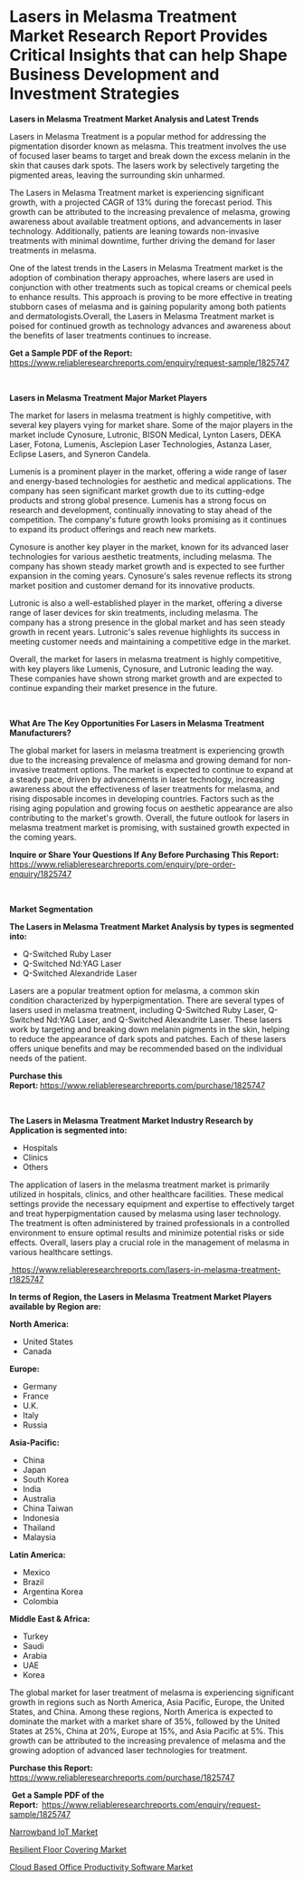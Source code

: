 <p><h1>Lasers in Melasma Treatment Market Research Report Provides Critical Insights that can help Shape Business Development and Investment Strategies</h1></p><p><strong>Lasers in Melasma Treatment Market Analysis and Latest Trends</strong></p>
<p><p>Lasers in Melasma Treatment is a popular method for addressing the pigmentation disorder known as melasma. This treatment involves the use of focused laser beams to target and break down the excess melanin in the skin that causes dark spots. The lasers work by selectively targeting the pigmented areas, leaving the surrounding skin unharmed.</p><p>The Lasers in Melasma Treatment market is experiencing significant growth, with a projected CAGR of 13% during the forecast period. This growth can be attributed to the increasing prevalence of melasma, growing awareness about available treatment options, and advancements in laser technology. Additionally, patients are leaning towards non-invasive treatments with minimal downtime, further driving the demand for laser treatments in melasma.</p><p>One of the latest trends in the Lasers in Melasma Treatment market is the adoption of combination therapy approaches, where lasers are used in conjunction with other treatments such as topical creams or chemical peels to enhance results. This approach is proving to be more effective in treating stubborn cases of melasma and is gaining popularity among both patients and dermatologists.Overall, the Lasers in Melasma Treatment market is poised for continued growth as technology advances and awareness about the benefits of laser treatments continues to increase.</p></p>
<p><strong>Get a Sample PDF of the Report:&nbsp;</strong> <a href="https://www.reliableresearchreports.com/enquiry/request-sample/1825747">https://www.reliableresearchreports.com/enquiry/request-sample/1825747</a></p>
<p>&nbsp;</p>
<p><strong>Lasers in Melasma Treatment Major Market Players</strong></p>
<p><p>The market for lasers in melasma treatment is highly competitive, with several key players vying for market share. Some of the major players in the market include Cynosure, Lutronic, BISON Medical, Lynton Lasers, DEKA Laser, Fotona, Lumenis, Asclepion Laser Technologies, Astanza Laser, Eclipse Lasers, and Syneron Candela.</p><p>Lumenis is a prominent player in the market, offering a wide range of laser and energy-based technologies for aesthetic and medical applications. The company has seen significant market growth due to its cutting-edge products and strong global presence. Lumenis has a strong focus on research and development, continually innovating to stay ahead of the competition. The company's future growth looks promising as it continues to expand its product offerings and reach new markets.</p><p>Cynosure is another key player in the market, known for its advanced laser technologies for various aesthetic treatments, including melasma. The company has shown steady market growth and is expected to see further expansion in the coming years. Cynosure's sales revenue reflects its strong market position and customer demand for its innovative products.</p><p>Lutronic is also a well-established player in the market, offering a diverse range of laser devices for skin treatments, including melasma. The company has a strong presence in the global market and has seen steady growth in recent years. Lutronic's sales revenue highlights its success in meeting customer needs and maintaining a competitive edge in the market.</p><p>Overall, the market for lasers in melasma treatment is highly competitive, with key players like Lumenis, Cynosure, and Lutronic leading the way. These companies have shown strong market growth and are expected to continue expanding their market presence in the future.</p></p>
<p>&nbsp;</p>
<p><strong>What Are The Key Opportunities For Lasers in Melasma Treatment Manufacturers?</strong></p>
<p><p>The global market for lasers in melasma treatment is experiencing growth due to the increasing prevalence of melasma and growing demand for non-invasive treatment options. The market is expected to continue to expand at a steady pace, driven by advancements in laser technology, increasing awareness about the effectiveness of laser treatments for melasma, and rising disposable incomes in developing countries. Factors such as the rising aging population and growing focus on aesthetic appearance are also contributing to the market's growth. Overall, the future outlook for lasers in melasma treatment market is promising, with sustained growth expected in the coming years.</p></p>
<p><strong>Inquire or Share Your Questions If Any Before Purchasing This Report:</strong> <a href="https://www.reliableresearchreports.com/enquiry/pre-order-enquiry/1825747">https://www.reliableresearchreports.com/enquiry/pre-order-enquiry/1825747</a></p>
<p>&nbsp;</p>
<p><strong>Market Segmentation</strong></p>
<p><strong>The Lasers in Melasma Treatment Market Analysis by types is segmented into:</strong></p>
<p><ul><li>Q-Switched Ruby Laser</li><li>Q-Switched Nd:YAG Laser</li><li>Q-Switched Alexandride Laser</li></ul></p>
<p><p>Lasers are a popular treatment option for melasma, a common skin condition characterized by hyperpigmentation. There are several types of lasers used in melasma treatment, including Q-Switched Ruby Laser, Q-Switched Nd:YAG Laser, and Q-Switched Alexandrite Laser. These lasers work by targeting and breaking down melanin pigments in the skin, helping to reduce the appearance of dark spots and patches. Each of these lasers offers unique benefits and may be recommended based on the individual needs of the patient.</p></p>
<p><strong>Purchase this Report:&nbsp;</strong><a href="https://www.reliableresearchreports.com/purchase/1825747">https://www.reliableresearchreports.com/purchase/1825747</a></p>
<p>&nbsp;</p>
<p><strong>The Lasers in Melasma Treatment Market Industry Research by Application is segmented into:</strong></p>
<p><ul><li>Hospitals</li><li>Clinics</li><li>Others</li></ul></p>
<p><p>The application of lasers in the melasma treatment market is primarily utilized in hospitals, clinics, and other healthcare facilities. These medical settings provide the necessary equipment and expertise to effectively target and treat hyperpigmentation caused by melasma using laser technology. The treatment is often administered by trained professionals in a controlled environment to ensure optimal results and minimize potential risks or side effects. Overall, lasers play a crucial role in the management of melasma in various healthcare settings.</p></p>
<p><a href="https://www.reliableresearchreports.com/lasers-in-melasma-treatment-r1825747">&nbsp;https://www.reliableresearchreports.com/lasers-in-melasma-treatment-r1825747</a></p>
<p><strong>In terms of Region, the Lasers in Melasma Treatment Market Players available by Region are:</strong></p>
<p>
    <p> <strong> North America: </strong>
        <ul>
            <li>United States</li>
            <li>Canada</li>
        </ul>
        </p> 
    <p> <strong> Europe: </strong>
        <ul>
            <li>Germany</li>
            <li>France</li>
            <li>U.K.</li>
            <li>Italy</li>
            <li>Russia</li>
        </ul>
        </p> 
    <p> <strong> Asia-Pacific: </strong>
        <ul>
            <li>China</li>
            <li>Japan</li>
            <li>South Korea</li>
            <li>India</li>
            <li>Australia</li>
            <li>China Taiwan</li>
            <li>Indonesia</li>
            <li>Thailand</li>
            <li>Malaysia</li>
        </ul>
        </p> 
    <p> <strong> Latin America: </strong>
        <ul>
            <li>Mexico</li>
            <li>Brazil</li>
            <li>Argentina Korea</li>
            <li>Colombia</li>
        </ul>
        </p> 
    <p> <strong> Middle East & Africa: </strong>
        <ul>
            <li>Turkey</li>
            <li>Saudi</li>
            <li>Arabia</li>
            <li>UAE</li>
            <li>Korea</li>
        </ul>
    </p>
    </p>
<p><p>The global market for laser treatment of melasma is experiencing significant growth in regions such as North America, Asia Pacific, Europe, the United States, and China. Among these regions, North America is expected to dominate the market with a market share of 35%, followed by the United States at 25%, China at 20%, Europe at 15%, and Asia Pacific at 5%. This growth can be attributed to the increasing prevalence of melasma and the growing adoption of advanced laser technologies for treatment.</p></p>
<p><strong>Purchase this Report: </strong><a href="https://www.reliableresearchreports.com/purchase/1825747">https://www.reliableresearchreports.com/purchase/1825747</a></p>
<p>&nbsp;<strong>Get a Sample PDF of the Report:&nbsp;&nbsp;</strong><a href="https://www.reliableresearchreports.com/enquiry/request-sample/1825747">https://www.reliableresearchreports.com/enquiry/request-sample/1825747</a></p>
<p><strong></strong></p>
<p><p><a href="https://www.linkedin.com/pulse/analyzing-narrowband-iot-market-global-industry-perspective-adzfc?trackingId=tJ%2FZGRQdJc8azMjestPpBA%3D%3D">Narrowband IoT Market</a></p><p><a href="https://www.linkedin.com/pulse/decoding-resilient-floor-covering-market-metrics-share-trends-klnzc?trackingId=7Aap86PwBJgcXE82meBfCA%3D%3D">Resilient Floor Covering Market</a></p><p><a href="https://www.linkedin.com/pulse/cloud-based-office-productivity-software-market-analysis-9mbec?trackingId=RXJwYFyjC6NqROVtV7lVeA%3D%3D">Cloud Based Office Productivity Software Market</a></p></p>
